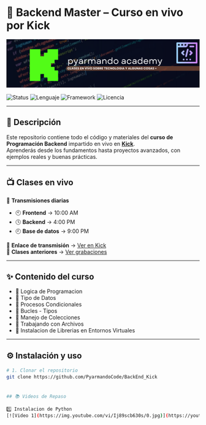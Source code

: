 # 🚀 Backend Master – Curso en vivo por Kick

![Banner del Curso](assets/banner.png)

![Status](https://img.shields.io/badge/Status-Activo-brightgreen?style=flat-square)
![Lenguaje](https://img.shields.io/badge/Python-3.11-blue?style=flat-square)
![Framework](https://img.shields.io/badge/Django-4.2-green?style=flat-square)
![Licencia](https://img.shields.io/badge/License-MIT-yellow?style=flat-square)

---

## 📌 Descripción

Este repositorio contiene todo el código y materiales del **curso de Programación Backend** impartido en vivo en **[Kick](https://kick.com/pyarmandoacademy)**.  
Aprenderás desde los fundamentos hasta proyectos avanzados, con ejemplos reales y buenas prácticas.

---

## 📺 Clases en vivo

🎥 **Transmisiones diarias**  
- 🕙 **Frontend** → 10:00 AM  
- 🕓 **Backend** → 4:00 PM  
- 🕘 **Base de datos** → 9:00 PM  

📍 **Enlace de transmisión** → [Ver en Kick](https://kick.com/pyarmandoacademy)  
📂 **Clases anteriores** → [Ver grabaciones](https://kick.com/pyarmandoacademy/videos)

---

## ✨ Contenido del curso

- 🔹 Logica de Programacion
- 🔹 Tipo de Datos
- 🔹 Procesos Condicionales
- 🔹 Bucles - Tipos 
- 🔹 Manejo de Colecciones
- 🔹 Trabajando con Archivos
- 🔹 Instalacion de Librerias en Entornos Virtuales

---


## ⚙️ Instalación y uso

```bash
# 1. Clonar el repositorio
git clone https://github.com/PyarmandoCode/BackEnd_Kick


## 📚 Videos de Repaso

1️⃣ Instalacion de Python
[![Video 1](https://img.youtube.com/vi/Ij89scb630s/0.jpg)](https://youtu.be/Ij89scb630s)


